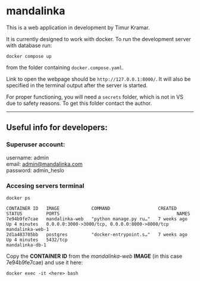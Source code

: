 # mandalinka 

This is a web application in development by Timur Kramar.

It is currently designed to work with docker. To run the development server with database run: 

```
docker compose up
```

from the folder containing `docker.compose.yaml`.

Link to open the webpage should be `http://127.0.0.1:8000/`. It will also be specified in the terminal output after the server is started.

For proper functioning, you will need a `secrets` folder, which is not in VS due to safety reasons. To get this folder contact the author.

---
## Useful info for developers:

### Superuser account:
username: admin<br>
email: admin@mandalinka.com<br>
password: admin_heslo<br>

### Accesing servers terminal

```
docker ps
```
```
CONTAINER ID   IMAGE            COMMAND                  CREATED       STATUS         PORTS                                            NAMES
7e94b9fe7cae   mandalinka-web   "python manage.py ru…"   7 weeks ago   Up 4 minutes   0.0.0.0:3000->3000/tcp, 0.0.0.0:8000->8000/tcp   mandalinka-web-1
2d1a483705bb   postgres         "docker-entrypoint.s…"   7 weeks ago   Up 4 minutes   5432/tcp                                         mandalinka-db-1
```

Copy the **CONTAINER ID** from the *mandalinka-web* **IMAGE** (in this case 7e94b9fe7cae) and use it here:

```
docker exec -it <here> bash
```
